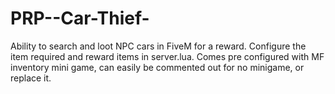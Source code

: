 # PRP--Car-Thief-
Ability to search and loot NPC cars in FiveM for a reward.
Configure the item required and reward items in server.lua.
Comes pre configured with MF inventory mini game, can easily be commented out for no minigame, or replace it. 
